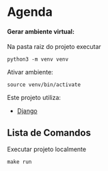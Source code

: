# Agenda


#### Gerar ambiente virtual:

Na pasta raiz do projeto executar

```
python3 -m venv venv
```

Ativar ambiente:

```
source venv/bin/activate
```

Este projeto utiliza: 

- [Django](https://www.djangoproject.com)



## Lista de Comandos

Executar projeto localmente

```
make run
```